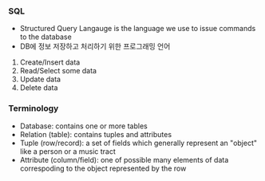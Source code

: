 ### SQL
- Structured Query Langauge is the language we use to issue commands to the database
- DB에 정보 저장하고 처리하기 위한 프로그래밍 언어
1. Create/Insert data
2. Read/Select some data
3. Update data
4. Delete data

### Terminology
- Database: contains one or more tables
- Relation (table): contains tuples and attributes 
- Tuple (row/record): a set of fields which generally represent an "object" like a person or a music tract
- Attribute (column/field): one of possible many elements of data correspoding to the object represented by the row



